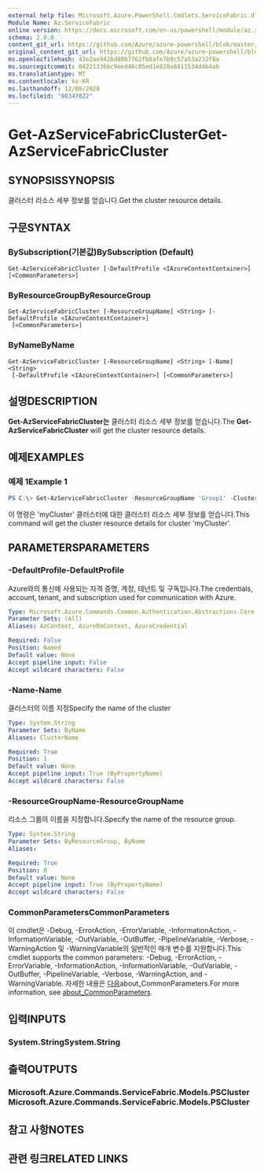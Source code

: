 ```yaml
---
external help file: Microsoft.Azure.PowerShell.Cmdlets.ServiceFabric.dll-Help.xml
Module Name: Az.ServiceFabric
online version: https://docs.microsoft.com/en-us/powershell/module/az.servicefabric/get-azservicefabriccluster
schema: 2.0.0
content_git_url: https://github.com/Azure/azure-powershell/blob/master/src/ServiceFabric/ServiceFabric/help/Get-AzServiceFabricCluster.md
original_content_git_url: https://github.com/Azure/azure-powershell/blob/master/src/ServiceFabric/ServiceFabric/help/Get-AzServiceFabricCluster.md
ms.openlocfilehash: 43e2ae9426d80b7762fb8afe7b9c57a53a232f8a
ms.sourcegitcommit: 04221336bc9eed46c05ed1e828a6811534d4b4ab
ms.translationtype: MT
ms.contentlocale: ko-KR
ms.lasthandoff: 12/08/2020
ms.locfileid: "98347822"
---
```

# <span data-ttu-id="8a72f-101">Get-AzServiceFabricCluster</span><span class="sxs-lookup"><span data-stu-id="8a72f-101">Get-AzServiceFabricCluster</span></span>

## <span data-ttu-id="8a72f-102">SYNOPSIS</span><span class="sxs-lookup"><span data-stu-id="8a72f-102">SYNOPSIS</span></span>
<span data-ttu-id="8a72f-103">클러스터 리소스 세부 정보를 얻습니다.</span><span class="sxs-lookup"><span data-stu-id="8a72f-103">Get the cluster resource details.</span></span>

## <span data-ttu-id="8a72f-104">구문</span><span class="sxs-lookup"><span data-stu-id="8a72f-104">SYNTAX</span></span>

### <span data-ttu-id="8a72f-105">BySubscription(기본값)</span><span class="sxs-lookup"><span data-stu-id="8a72f-105">BySubscription (Default)</span></span>
```
Get-AzServiceFabricCluster [-DefaultProfile <IAzureContextContainer>] [<CommonParameters>]
```

### <span data-ttu-id="8a72f-106">ByResourceGroup</span><span class="sxs-lookup"><span data-stu-id="8a72f-106">ByResourceGroup</span></span>
```
Get-AzServiceFabricCluster [-ResourceGroupName] <String> [-DefaultProfile <IAzureContextContainer>]
 [<CommonParameters>]
```

### <span data-ttu-id="8a72f-107">ByName</span><span class="sxs-lookup"><span data-stu-id="8a72f-107">ByName</span></span>
```
Get-AzServiceFabricCluster [-ResourceGroupName] <String> [-Name] <String>
 [-DefaultProfile <IAzureContextContainer>] [<CommonParameters>]
```

## <span data-ttu-id="8a72f-108">설명</span><span class="sxs-lookup"><span data-stu-id="8a72f-108">DESCRIPTION</span></span>
<span data-ttu-id="8a72f-109">**Get-AzServiceFabricCluster는** 클러스터 리소스 세부 정보를 얻습니다.</span><span class="sxs-lookup"><span data-stu-id="8a72f-109">The **Get-AzServiceFabricCluster** will get the cluster resource details.</span></span>

## <span data-ttu-id="8a72f-110">예제</span><span class="sxs-lookup"><span data-stu-id="8a72f-110">EXAMPLES</span></span>

### <span data-ttu-id="8a72f-111">예제 1</span><span class="sxs-lookup"><span data-stu-id="8a72f-111">Example 1</span></span>
```powershell
PS C:\> Get-AzServiceFabricCluster -ResourceGroupName 'Group1' -ClusterName 'Contoso01SFCluster'
```

<span data-ttu-id="8a72f-112">이 명령은 'myCluster' 클러스터에 대한 클러스터 리소스 세부 정보를 얻습니다.</span><span class="sxs-lookup"><span data-stu-id="8a72f-112">This command will get the cluster resource details for cluster 'myCluster'.</span></span>

## <span data-ttu-id="8a72f-113">PARAMETERS</span><span class="sxs-lookup"><span data-stu-id="8a72f-113">PARAMETERS</span></span>

### <span data-ttu-id="8a72f-114">-DefaultProfile</span><span class="sxs-lookup"><span data-stu-id="8a72f-114">-DefaultProfile</span></span>
<span data-ttu-id="8a72f-115">Azure와의 통신에 사용되는 자격 증명, 계정, 테넌트 및 구독입니다.</span><span class="sxs-lookup"><span data-stu-id="8a72f-115">The credentials, account, tenant, and subscription used for communication with Azure.</span></span>

```yaml
Type: Microsoft.Azure.Commands.Common.Authentication.Abstractions.Core.IAzureContextContainer
Parameter Sets: (All)
Aliases: AzContext, AzureRmContext, AzureCredential

Required: False
Position: Named
Default value: None
Accept pipeline input: False
Accept wildcard characters: False
```

### <span data-ttu-id="8a72f-116">-Name</span><span class="sxs-lookup"><span data-stu-id="8a72f-116">-Name</span></span>
<span data-ttu-id="8a72f-117">클러스터의 이름 지정</span><span class="sxs-lookup"><span data-stu-id="8a72f-117">Specify the name of the cluster</span></span>

```yaml
Type: System.String
Parameter Sets: ByName
Aliases: ClusterName

Required: True
Position: 1
Default value: None
Accept pipeline input: True (ByPropertyName)
Accept wildcard characters: False
```

### <span data-ttu-id="8a72f-118">-ResourceGroupName</span><span class="sxs-lookup"><span data-stu-id="8a72f-118">-ResourceGroupName</span></span>
<span data-ttu-id="8a72f-119">리소스 그룹의 이름을 지정합니다.</span><span class="sxs-lookup"><span data-stu-id="8a72f-119">Specify the name of the resource group.</span></span>

```yaml
Type: System.String
Parameter Sets: ByResourceGroup, ByName
Aliases:

Required: True
Position: 0
Default value: None
Accept pipeline input: True (ByPropertyName)
Accept wildcard characters: False
```

### <span data-ttu-id="8a72f-120">CommonParameters</span><span class="sxs-lookup"><span data-stu-id="8a72f-120">CommonParameters</span></span>
<span data-ttu-id="8a72f-121">이 cmdlet은 -Debug, -ErrorAction, -ErrorVariable, -InformationAction, -InformationVariable, -OutVariable, -OutBuffer, -PipelineVariable, -Verbose, -WarningAction 및 -WarningVariable의 일반적인 매개 변수를 지원합니다.</span><span class="sxs-lookup"><span data-stu-id="8a72f-121">This cmdlet supports the common parameters: -Debug, -ErrorAction, -ErrorVariable, -InformationAction, -InformationVariable, -OutVariable, -OutBuffer, -PipelineVariable, -Verbose, -WarningAction, and -WarningVariable.</span></span> <span data-ttu-id="8a72f-122">자세한 내용은 [다음](http://go.microsoft.com/fwlink/?LinkID=113216)about_CommonParameters.</span><span class="sxs-lookup"><span data-stu-id="8a72f-122">For more information, see [about_CommonParameters](http://go.microsoft.com/fwlink/?LinkID=113216).</span></span>

## <span data-ttu-id="8a72f-123">입력</span><span class="sxs-lookup"><span data-stu-id="8a72f-123">INPUTS</span></span>

### <span data-ttu-id="8a72f-124">System.String</span><span class="sxs-lookup"><span data-stu-id="8a72f-124">System.String</span></span>

## <span data-ttu-id="8a72f-125">출력</span><span class="sxs-lookup"><span data-stu-id="8a72f-125">OUTPUTS</span></span>

### <span data-ttu-id="8a72f-126">Microsoft.Azure.Commands.ServiceFabric.Models.PSCluster</span><span class="sxs-lookup"><span data-stu-id="8a72f-126">Microsoft.Azure.Commands.ServiceFabric.Models.PSCluster</span></span>

## <span data-ttu-id="8a72f-127">참고 사항</span><span class="sxs-lookup"><span data-stu-id="8a72f-127">NOTES</span></span>

## <span data-ttu-id="8a72f-128">관련 링크</span><span class="sxs-lookup"><span data-stu-id="8a72f-128">RELATED LINKS</span></span>
